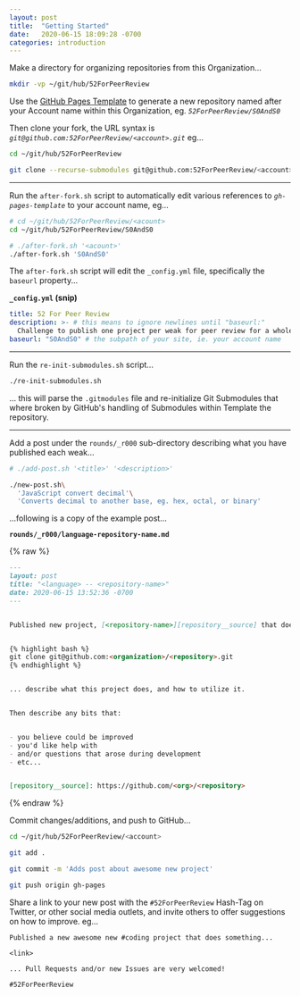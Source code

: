 ```yaml
---
layout: post
title:  "Getting Started"
date:   2020-06-15 18:09:28 -0700
categories: introduction
---
```




Make a directory for organizing repositories from this Organization...


```bash
mkdir -vp ~/git/hub/52ForPeerReview
```


Use the [GitHub Pages Template][repository__template] to generate a new repository named after your Account name within this Organization, eg. _`52ForPeerReview/S0AndS0`_


Then clone your fork, the URL syntax is _`git@github.com:52ForPeerReview/<account>.git`_ eg...


```bash
cd ~/git/hub/52ForPeerReview

git clone --recurse-submodules git@github.com:52ForPeerReview/<account>.git
```


------


Run the `after-fork.sh` script to automatically edit various references to _`gh-pages-template`_ to your account name, eg...


```bash
# cd ~/git/hub/52ForPeerReview/<acount>
cd ~/git/hub/52ForPeerReview/S0AndS0

# ./after-fork.sh '<acount>'
./after-fork.sh 'S0AndS0'
```


The `after-fork.sh` script will edit the `_config.yml` file, specifically the `baseurl` property...


**`_config.yml` (snip)**


```yaml
title: 52 For Peer Review
description: >- # this means to ignore newlines until "baseurl:"
  Challenge to publish one project per weak for peer review for a whole year.
baseurl: "S0AndS0" # the subpath of your site, ie. your account name
```


------


Run the `re-init-submodules.sh` script...


```bash
./re-init-submodules.sh
```


... this will parse the `.gitmodules` file and re-initialize Git Submodules that where broken by GitHub's handling of Submodules within Template the repository.


------


Add a post under the `rounds/_r000` sub-directory describing what you have published each weak...


```bash
# ./add-post.sh '<title>' '<description>'

./new-post.sh\
  'JavaScript convert decimal'\
  'Converts decimal to another base, eg. hex, octal, or binary'
```


...following is a copy of the example post...


**`rounds/_r000/language-repository-name.md`**


{% raw %}
```markdown
---
layout: post
title: "<language> -- <repository-name>"
date: 2020-06-15 13:52:36 -0700
---


Published new project, [<repository-name>][repository__source] that does stuff...


{% highlight bash %}
git clone git@github.com:<organization>/<repository>.git
{% endhighlight %}


... describe what this project does, and how to utilize it.


Then describe any bits that:


- you believe could be improved
- you'd like help with
- and/or questions that arose during development
- etc...


[repository__source]: https://github.com/<org>/<repository>
```
{% endraw %}


Commit changes/additions, and push to GitHub...


```bash
cd ~/git/hub/52ForPeerReview/<account>

git add .

git commit -m 'Adds post about awesome new project'

git push origin gh-pages
```


Share a link to your new post with the `#52ForPeerReview` Hash-Tag on Twitter, or other social media outlets, and invite others to offer suggestions on how to improve. eg...


```tweet
Published a new awesome new #coding project that does something...

<link>

... Pull Requests and/or new Issues are very welcomed!

#52ForPeerReview
```



[repository__template]: https://github.com/52ForPeerReview/gh-pages-template/generate
